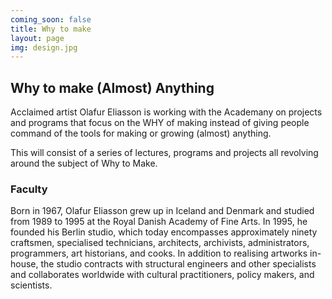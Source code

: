 ```yaml
---
coming_soon: false
title: Why to make
layout: page
img: design.jpg
---
```


## Why to make (Almost) Anything

Acclaimed artist Olafur Eliasson is working with the Academany on projects and programs that focus on the WHY of making instead of giving people command of the tools for making or growing (almost) anything.

This will consist of a series of lectures, programs and projects all revolving around the subject of Why to Make.

### Faculty  

Born in 1967, Olafur Eliasson grew up in Iceland and Denmark and studied from 1989 to
1995 at the Royal Danish Academy of Fine Arts. In 1995, he founded his Berlin studio, which
today encompasses approximately ninety craftsmen, specialised technicians, architects,
archivists, administrators, programmers, art historians, and cooks. In addition to realising
artworks in-house, the studio contracts with structural engineers and other specialists and
collaborates worldwide with cultural practitioners, policy makers, and scientists.

